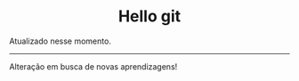 <h1 align='center'>Hello git</h1>
Atualizado nesse momento. 

--- 
Alteração em busca de novas aprendizagens!
